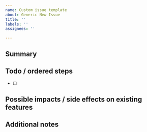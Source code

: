 ```yaml
---
name: Custom issue template
about: Generic New Issue
title: ''
labels: ''
assignees: ''

---
```


## Summary

## Todo / ordered steps
- [ ] 

## Possible impacts / side effects on existing features

## Additional notes
